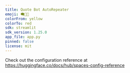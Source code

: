```yaml
---
title: Quote Bot AutoRepeater
emoji: 🗨️🤖🔁
colorFrom: yellow
colorTo: red
sdk: streamlit
sdk_version: 1.25.0
app_file: app.py
pinned: false
license: mit
---
```


Check out the configuration reference at https://huggingface.co/docs/hub/spaces-config-reference

